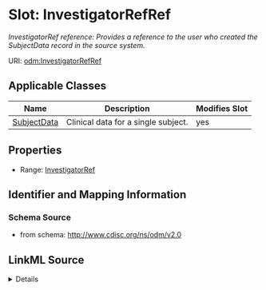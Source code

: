# Slot: InvestigatorRefRef


_InvestigatorRef reference: Provides a reference to the user who created the SubjectData record in the source system._



URI: [odm:InvestigatorRefRef](http://www.cdisc.org/ns/odm/v2.0/InvestigatorRefRef)



<!-- no inheritance hierarchy -->




## Applicable Classes

| Name | Description | Modifies Slot |
| --- | --- | --- |
[SubjectData](SubjectData.md) | Clinical data for a single subject. |  yes  |







## Properties

* Range: [InvestigatorRef](InvestigatorRef.md)





## Identifier and Mapping Information







### Schema Source


* from schema: http://www.cdisc.org/ns/odm/v2.0




## LinkML Source

<details>
```yaml
name: InvestigatorRefRef
description: 'InvestigatorRef reference: Provides a reference to the user who created
  the SubjectData record in the source system.'
from_schema: http://www.cdisc.org/ns/odm/v2.0
rank: 1000
identifier: false
alias: InvestigatorRefRef
domain_of:
- SubjectData
range: InvestigatorRef

```
</details>